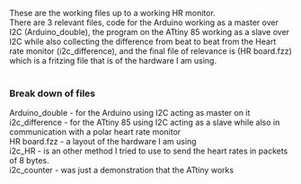 These are the working files up to a working HR monitor.<br/>
There are 3 relevant files, code for the Arduino working as a master over I2C (Arduino_double), the program on the ATtiny 85 working as a slave over I2C while also collecting the difference from beat to beat from the Heart rate monitor (i2c_difference), and the final file of relevance is (HR board.fzz) which is a fritzing file that is of the hardware I am using.<br/>
<br/>
<h3>Break down of files</h3>
Arduino_double - for the Arduino using I2C acting as master on it<br/>
i2c_difference - for the ATtiny 85 using I2C acting as a slave while also in communication with a polar heart rate monitor<br/>
HR board.fzz - a layout of the hardware I am using<br/>
i2c_HR - is an other method I tried to use to send the heart rates in packets of 8 bytes.<br/>
i2c_counter - was just a demonstration that the ATtiny works <br/>